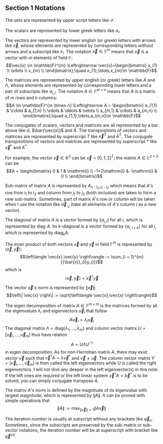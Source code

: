 ## Section 1 Notations

The sets are represented by upper script letters like $\mathscr{L}$.

The scalars are represented by lower greek letters like $\alpha$。

The vectors are represented by lower english (or greek) letters with arrows like $\vec{x}$, whose elements are represented by corresponding letters without arrows and a subscript like $x_{i}$. The notation $\vec{x} \in \mathbb{F}^{m}$ means that $\vec{x}$ is a vector with $m$ elements of field $\mathbb{F}$:
$$\vec{x} \in \mathbb{F}^{m} \Leftrightarrow \vec{x}=\begin{bmatrix}
x_{1} \\
 \vdots \\
x_{m} \\
\end{bmatrix};\quad x_{1},\ldots,x_{m}\in \mathbb{F}$$

The matrices are represented by upper english (or greek) letters like $A$ and $\Lambda$, whose elements are represented by corresponding lower letters and a pair of subscripts like $a_{i,j}$. The notation $A \in \mathbb{F}^{m \times n}$ means that $A$ is a matrix of $m$ rows and $n$ columns:
$$A \in \mathbb{F}^{m \times n} \Leftrightarrow A = \begin{bmatrix}
a_{1,1} & \cdots & a_{1,n} \\
 \vdots & \ddots & \vdots \\
a_{m,1} & \cdots & a_{m,n} \\
\end{bmatrix};\quad a_{1,1},\ldots,a_{m,n}\in \mathbb{F}$$

The conjugates of scalars, vectors and matrices are all represented by a bar above like $\bar{\alpha}$, $\bar{\vec{x}}$ and $\bar{A}$. The transpositions of vectors and matrices are represented by superscript $T$ like $\vec{x}^T$ and $A^T$. The conjugate transpositions of vectors and matrices are represented by superscript * like $\vec{x}^*$ and $A^*$.

For example, the vector $\vec{x} \in \mathbb{R}^{3}$ can be $\vec{x} = [0, 1, 2]^T$; the matrix $A \in \mathbb{C}^{2 \times 3}$ can be
$$A =  \begin{bmatrix}
0 & 1 & \mathrm{i} \\
-1+2\mathrm{i} & -\mathrm{i} & 0 \\
\end{bmatrix}$$

Sub-matrix of matrix $A$ is represented by $A_{i_{1}:i_{2},j_{1}:j_{2}}$ which means that $A$'s row from $i_{1}$ to $i_{2}$ and column from $j_{1}$ to $j_{2}$ (both inclusive) are taken to form a new sub-matrix. Sometimes, part of matrix $A$'s row or column will be taken when I use the notation like $\vec{a}_{:,j}$ (take all elements of $A$'s column $j$ as a new vector).

The diagonal of matrix $A$ is a vector formed by $\left\{ a_{i,i} \right\}$ for all $i$, which is represented by $\text{diag}\ \!{A}$. Its $k$-diagonal is a vector formed by $\left\{ a_{i,i + k} \right\}$ for all $i$, which is represented by $\text{diag}_k{A}$.

The inner product of both vectors $\vec{x}$ and $\vec{y}$ in field $\mathbb{F}^{m}$ is represented by $\left\langle \vec{x},\vec{y} \right\rangle$:
$$\left\langle \vec{x},\vec{y} \right\rangle := \sum_{i = 1}^{m}{{\bar{x}}_{i}y_{i}}$$
which is
$$\left\langle \vec{x},\vec{y} \right\rangle = \vec{x}^* \vec{y}$$

The vector $\vec{x}$'s norm is represented by $\left\| \vec{x} \right\|$:
$$\left\| \vec{x} \right\| := \sqrt{\left\langle \vec{x},\vec{x} \right\rangle}$$

The eigen decomposition of matrix $A \in \mathbb{F}^{m \times m}$ is the matrices formed by all the eigenvalues $\lambda_{i}$ and eigenvectors ${\vec{u}}_{i}$ that follow
$$A\vec{u}_i = \lambda_i\vec{u}_i$$
The diagonal matrix $\Lambda = \text{diag}\left\{ \lambda_{1},\ldots,\lambda_{m} \right\}$ and column vector matrix $U = \left\lbrack {\vec{u}}_{i},\ldots,{\vec{u}}_{m} \right\rbrack$ thus have relation
$$A = U\Lambda U^{-1}$$
in eigen decomposition. As for non-Hermitian matrix $A$, there may exist vector $\vec{v}$ such that $\vec{v}^* A = \lambda\vec{v}^*$ and $\vec{v} \neq \vec{u}$. The column vector matrix $V = \left\lbrack {\vec{v}}_{i},\ldots,{\vec{v}}_{m} \right\rbrack$ is then called the left eigenvectors while $U$ is called the right eigenvectors. I will not dive any deeper in the left eigenvector(s) in this note: If the left ones are required or the left linear system $\vec{x}^* A = \vec{b}^*$ is to be solved, you can simply conjugate transpose $A$.

The matrix $A$'s norm is defined by the magnitude of its eigenvalue with largest magnitude, which is represented by $\left\| A \right\|$. It can be proved with simple operations that
$$\left\| A \right\| := \max_{\left\| \vec{x} \right\| = 1}\left\| A\vec{x} \right\|$$

The iteration number is usually at subscript without any brackets like ${\vec{q}}_{n}$. Sometimes, since the subscripts are preserved by the sub-matrix or sub-vector notations, the iteration number will be at superscript with bracket like $\vec{q}^{(n)}$.